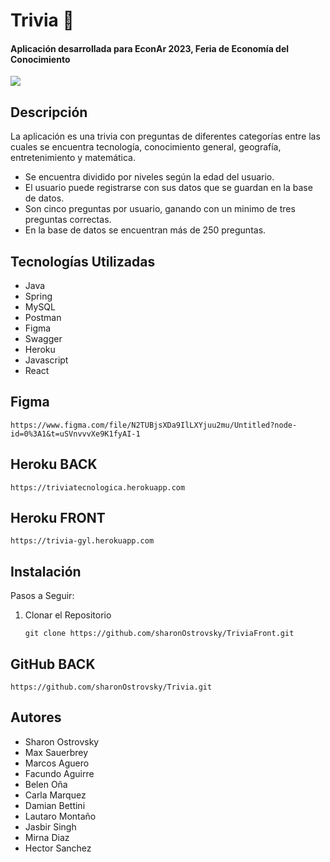 # **Trivia** :medal_sports:

<h4>Aplicación desarrollada para EconAr 2023, Feria de Economía del Conocimiento </h4>

![](src/main/resources/img/logo.png)


## Descripción

La aplicación es una trivia con preguntas de diferentes categorías
entre las cuales se encuentra tecnología, conocimiento general, geografía, 
entretenimiento y matemática.

* Se encuentra dividido por niveles según la edad del usuario.
* El usuario puede registrarse con sus datos que se guardan en la base de datos.
* Son cinco preguntas por usuario, ganando con un minimo de tres preguntas correctas.
* En la base de datos se encuentran más de 250 preguntas.


## Tecnologías Utilizadas

* Java
* Spring
* MySQL
* Postman
* Figma
* Swagger
* Heroku
* Javascript
* React

## Figma

```
https://www.figma.com/file/N2TUBjsXDa9IlLXYjuu2mu/Untitled?node-id=0%3A1&t=uSVnvvvXe9K1fyAI-1
```

## Heroku BACK

```
https://triviatecnologica.herokuapp.com
```

## Heroku FRONT

```
https://trivia-gyl.herokuapp.com
```

## Instalación

Pasos a Seguir:

<ol>
<li>Clonar el Repositorio

```
git clone https://github.com/sharonOstrovsky/TriviaFront.git
```

</li>
</ol>

## GitHub BACK

```
https://github.com/sharonOstrovsky/Trivia.git
```


## Autores

* Sharon Ostrovsky
* Max Sauerbrey
* Marcos Aguero
* Facundo Aguirre
* Belen Oña
* Carla Marquez
* Damian Bettini
* Lautaro Montaño
* Jasbir Singh
* Mirna Diaz
* Hector Sanchez
